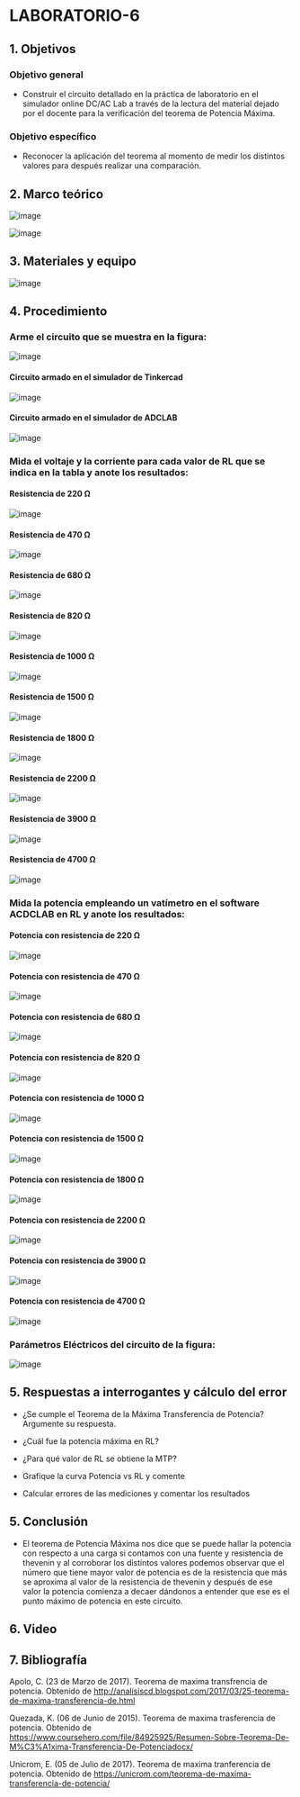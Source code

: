 # LABORATORIO-6
## 1. Objetivos
### Objetivo general
- Construir el circuito detallado en la práctica de laboratorio en el simulador online DC/AC Lab a través de la lectura del material dejado por el docente para la verificación del teorema de Potencia Máxima.

### Objetivo específico
- Reconocer la aplicación del teorema al momento de medir los distintos valores para después realizar una comparación.
## 2. Marco teórico

![image](https://user-images.githubusercontent.com/105740772/179094493-cb1c506a-f165-4402-b89f-186e85ba5cd3.png)

![image](https://user-images.githubusercontent.com/105740772/179094539-b52adaa2-7f9a-4004-9467-55d56ad0df97.png)

## 3. Materiales y equipo

![image](https://user-images.githubusercontent.com/105740772/179100029-840e86ec-7b15-41a1-98bf-73172a56d3d0.png)

## 4. Procedimiento
### Arme el circuito que se muestra en la figura:

![image](https://user-images.githubusercontent.com/105740772/179088405-1f738386-7c7a-41fa-9c37-99d0a07f9ada.png)

#### Circuito armado en el simulador de Tinkercad

![image](https://user-images.githubusercontent.com/105740772/179089434-868b0a18-a2c3-4fd4-8904-eb88fd87a954.png)

#### Circuito armado en el simulador de ADCLAB

![image](https://user-images.githubusercontent.com/105740772/179089604-fba48f4a-7cdb-40d0-ab73-58a99f99d323.png)

### Mida el voltaje y la corriente para cada valor de RL que se indica en la tabla y anote los resultados:
#### Resistencia de 220 Ω

![image](https://user-images.githubusercontent.com/105740772/179090963-42a32f02-b996-4549-b234-55d566b0a5c2.png)

#### Resistencia de 470 Ω

![image](https://user-images.githubusercontent.com/105740772/179091108-6392284b-21ae-43b0-87c5-287bf28ba40d.png)

#### Resistencia de 680 Ω

![image](https://user-images.githubusercontent.com/105740772/179091296-665f42ad-9001-4d3b-a6a4-6c9c10bc9af9.png)

#### Resistencia de 820 Ω

![image](https://user-images.githubusercontent.com/105740772/179091424-194a232d-ea76-4ed7-a5ad-e12a91a4d18f.png)

#### Resistencia de 1000 Ω

![image](https://user-images.githubusercontent.com/105740772/179091831-501e8628-5f51-4b1d-9391-d63f71dd43e3.png)

#### Resistencia de 1500 Ω

![image](https://user-images.githubusercontent.com/105740772/179091987-9fee02da-eea7-4d35-b830-c815d3285e2c.png)

#### Resistencia de 1800 Ω

![image](https://user-images.githubusercontent.com/105740772/179092147-936393af-67d4-4185-b37f-0525b7db9ada.png)

#### Resistencia de 2200 Ω

![image](https://user-images.githubusercontent.com/105740772/179092331-a354177c-12f6-412b-ac70-14b5cd869432.png)

#### Resistencia de 3900 Ω

![image](https://user-images.githubusercontent.com/105740772/179092541-b80d2220-224b-4f36-93c0-5a01a7d0d099.png)

#### Resistencia de 4700 Ω

![image](https://user-images.githubusercontent.com/105740772/179092722-44a3d94e-32d7-4b7b-9879-8c69dc567846.png)

### Mida la potencia empleando un vatímetro en el software ACDCLAB en RL y anote los resultados:
#### Potencia con resistencia de 220 Ω

![image](https://user-images.githubusercontent.com/105740772/179097521-aeddaa10-29b8-4ca4-9e83-8ba362302826.png)

#### Potencia con resistencia de 470 Ω

![image](https://user-images.githubusercontent.com/105740772/179097532-5cab5503-839f-476c-8359-a118c00c464d.png)

#### Potencia con resistencia de 680 Ω

![image](https://user-images.githubusercontent.com/105740772/179097548-26632f89-0e51-47a4-ab13-128b22204d9e.png)

#### Potencia con resistencia de 820 Ω

![image](https://user-images.githubusercontent.com/105740772/179097566-4b55a9c1-6609-49e5-b7d5-d230d91641da.png)

#### Potencia con resistencia de 1000 Ω

![image](https://user-images.githubusercontent.com/105740772/179097592-d2614342-1b96-49df-83a1-2e6ac3b7a8f6.png)

#### Potencia con resistencia de 1500 Ω

![image](https://user-images.githubusercontent.com/105740772/179097629-3c26d9c3-5880-4e8e-be72-54c0a4640dfe.png)

#### Potencia con resistencia de 1800 Ω

![image](https://user-images.githubusercontent.com/105740772/179097658-4b77fa79-78d0-4c35-a227-5fca5f21beaf.png)

#### Potencia con resistencia de 2200 Ω

![image](https://user-images.githubusercontent.com/105740772/179097699-c67c585d-02fa-4a6d-9135-7058e88ec81f.png)

#### Potencia con resistencia de 3900 Ω

![image](https://user-images.githubusercontent.com/105740772/179097685-2f1109c0-cd84-4998-8268-cc030391b7e4.png)

#### Potencia con resistencia de 4700 Ω

![image](https://user-images.githubusercontent.com/105740772/179097679-bfa5162c-d3bc-40b0-8d8b-0caa7ba18b02.png)

### Parámetros Eléctricos del circuito de la figura:

![image](https://user-images.githubusercontent.com/105740772/179097022-7132326c-c708-4ac5-8d8e-dc3eb74b8e45.png)

## 5. Respuestas a interrogantes y cálculo del error
- ¿Se cumple el Teorema de la Máxima Transferencia de Potencia? Argumente su respuesta.

- ¿Cuál fue la potencia máxima en RL?

- ¿Para qué valor de RL se obtiene la MTP?

- Grafique la curva Potencia vs RL y comente

- Calcular errores de las mediciones y comentar los resultados

## 5. Conclusión

- El teorema de Potencia Máxima nos dice que se puede hallar la potencia con respecto a una carga si contamos con una fuente y resistencia de thevenin y al corroborar los distintos valores podemos observar que el número  que tiene mayor valor de potencia es de la resistencia que más se aproxima al valor de la resistencia de thevenin y después de ese valor la potencia comienza a decaer dándonos a entender que ese es el punto máximo de potencia en este circuito.

## 6. Video
## 7. Bibliografía

Apolo, C. (23 de Marzo de 2017). Teorema de maxima transfrencia de potencia. Obtenido de http://analisiscd.blogspot.com/2017/03/25-teorema-de-maxima-transferencia-de.html

Quezada, K. (06 de Junio de 2015). Teorema de maxima trasferencia de potencia. Obtenido de https://www.coursehero.com/file/84925925/Resumen-Sobre-Teorema-De-M%C3%A1xima-Transferencia-De-Potenciadocx/

Unicrom, E. (05 de Julio de 2017). Teorema de maxima tranferencia de potencia. Obtenido de https://unicrom.com/teorema-de-maxima-transferencia-de-potencia/
